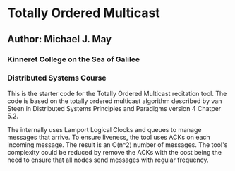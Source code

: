 # Totally Ordered Multicast 

## Author: Michael J. May
### Kinneret College on the Sea of Galilee
### Distributed Systems Course

This is the starter code for the Totally Ordered Multicast recitation tool.  The code is based on the totally ordered multicast algorithm described by van Steen in Distributed Systems Principles and Paradigms version 4 Chatper 5.2.

The internally uses Lamport Logical Clocks and queues to manage messages that arrive.  To ensure liveness, the tool uses ACKs on each incoming message.  The result is an O(n^2) number of messages.  The tool's complexity could be reduced by remove the ACKs with the cost being the need to ensure that all nodes send messages with regular frequency.
